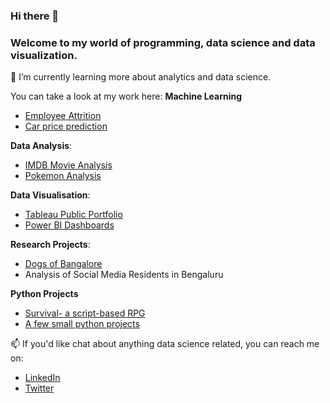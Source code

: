 ### Hi there 👋

### Welcome to my world of programming, data science and data visualization.

🌱 I’m currently learning more about analytics and data science.

You can take a look at my work here:
**Machine Learning**
* [Employee Attrition](https://github.com/evil-in/employee-attrition)
* [Car price prediction](https://github.com/evil-in/car-price-prediction)

**Data Analysis**:
* [IMDB Movie Analysis](https://github.com/evil-in/imdb_movies_analysis)
* [Pokemon Analysis](https://github.com/evil-in/pokemon_analysis)

**Data Visualisation**:
* [Tableau Public Portfolio](https://public.tableau.com/app/profile/preethi.evelyn.sadananadan#!/)
* [Power BI Dashboards](https://github.com/evil-in/power-bi-dashboards)

**Research Projects**:
* [Dogs of Bangalore](https://github.com/evil-in/Dogs-of-Bangalore)
* Analysis of Social Media Residents in Bengaluru

**Python Projects**
* [Survival- a script-based RPG](https://github.com/evil-in/Survival)
* [A few small python projects](https://github.com/evil-in/python-projects)

📫 If you'd like chat about anything data science related, you can reach me on: 
* [LinkedIn](https://www.linkedin.com/in/preethi-evelyn-sadanandan/)
* [Twitter](https://twitter.com/EvelynPreethi)
